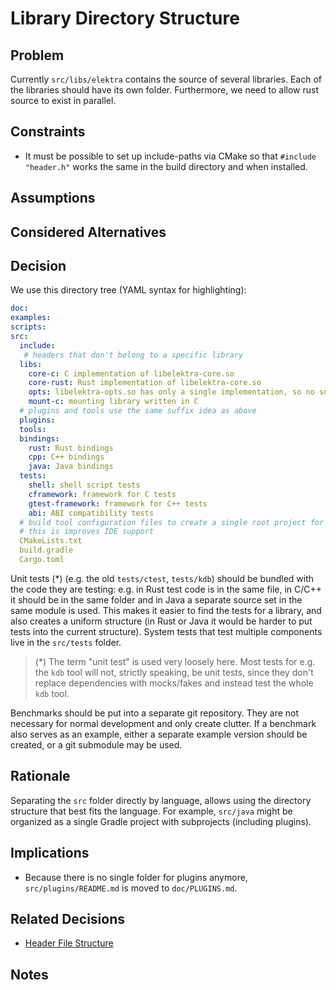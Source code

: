 # Library Directory Structure

## Problem

Currently `src/libs/elektra` contains the source of several libraries. Each of the libraries should have its own folder.
Furthermore, we need to allow rust source to exist in parallel.

## Constraints

- It must be possible to set up include-paths via CMake so that `#include "header.h"` works the same in the build directory and when installed.

## Assumptions

## Considered Alternatives

## Decision

We use this directory tree (YAML syntax for highlighting):

```yaml
doc:
examples:
scripts:
src:
  include:
   # headers that don't belong to a specific library
  libs:
    core-c: C implementation of libelektra-core.so
    core-rust: Rust implementation of libelektra-core.so
    opts: libelektra-opts.so has only a single implementation, so no suffix
    mount-c: mounting library written in C
  # plugins and tools use the same suffix idea as above
  plugins:
  tools:
  bindings:
    rust: Rust bindings
    cpp: C++ bindings
    java: Java bindings
  tests:
    shell: shell script tests
    cframework: framework for C tests
    gtest-framework: framework for C++ tests
    abi: ABI compatibility tests
  # build tool configuration files to create a single root project for every language
  # this is improves IDE support
  CMakeLists.txt
  build.gradle
  Cargo.toml
```

Unit tests (\*) (e.g. the old `tests/ctest`, `tests/kdb`) should be bundled with the code they are testing:
e.g. in Rust test code is in the same file, in C/C++ it should be in the same folder and in Java a separate source set in the same module is used.
This makes it easier to find the tests for a library, and also creates a uniform structure (in Rust or Java it would be harder to put tests into the current structure).
System tests that test multiple components live in the `src/tests` folder.

> (\*) The term "unit test" is used very loosely here.
> Most tests for e.g. the `kdb` tool will not, strictly speaking, be unit tests, since they don't replace dependencies with mocks/fakes and instead test the whole `kdb` tool.

Benchmarks should be put into a separate git repository.
They are not necessary for normal development and only create clutter.
If a benchmark also serves as an example, either a separate example version should be created, or a git submodule may be used.

## Rationale

Separating the `src` folder directly by language, allows using the directory structure that best fits the language.
For example, `src/java` might be organized as a single Gradle project with subprojects (including plugins).

## Implications

- Because there is no single folder for plugins anymore, `src/plugins/README.md` is moved to `doc/PLUGINS.md`.

## Related Decisions

- [Header File Structure](header_file_structure.md)

## Notes
